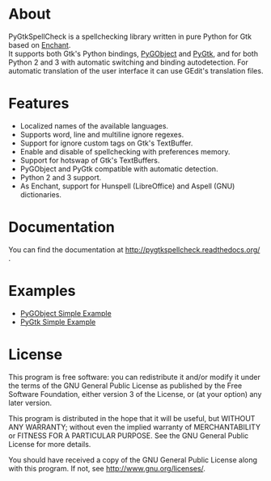 About
=====
PyGtkSpellCheck is a spellchecking library written in pure Python for Gtk based 
on [Enchant](http://www.abisource.com/projects/enchant/).  
It supports both Gtk's Python bindings,
[PyGObject](https://live.gnome.org/PyGObject/) and
[PyGtk](http://www.pygtk.org/), and for both Python 
2 and 3 with automatic switching and binding autodetection. For automatic 
translation of the user interface it can use GEdit's translation files.

Features
========
* Localized names of the available languages.
* Supports word, line and multiline ignore regexes.
* Support for ignore custom tags on Gtk's TextBuffer.
* Enable and disable of spellchecking with preferences memory.
* Support for hotswap of Gtk's TextBuffers.
* PyGObject and PyGtk compatible with automatic detection.
* Python 2 and 3 support.
* As Enchant, support for Hunspell (LibreOffice) and Aspell (GNU) dictionaries.

Documentation
=============
You can find the documentation at http://pygtkspellcheck.readthedocs.org/ .

Examples
========
* [PyGObject Simple Example](https://github.com/koehlma/pygtkspellcheck/blob/master/examples/simple_pygobject.py)
* [PyGtk Simple Example](https://github.com/koehlma/pygtkspellcheck/blob/master/examples/simple_pygtk.py)

License 
=======
This program is free software: you can redistribute it and/or modify
it under the terms of the GNU General Public License as published by
the Free Software Foundation, either version 3 of the License, or
(at your option) any later version.

This program is distributed in the hope that it will be useful,
but WITHOUT ANY WARRANTY; without even the implied warranty of
MERCHANTABILITY or FITNESS FOR A PARTICULAR PURPOSE.  See the
GNU General Public License for more details.

You should have received a copy of the GNU General Public License
along with this program.  If not, see <http://www.gnu.org/licenses/>.
